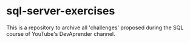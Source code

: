 # sql-server-exercises

This is a repository to archive all 'challenges' proposed during the SQL course of YouTube's DevAprender channel.
